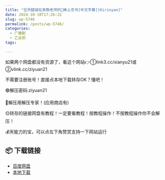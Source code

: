 ```yaml
---
title: "岔开腿骑在家教老师的🥩棒上念书[中文字幕][Kirinyan]"
date: 2024-10-10T17:26:22
slug: wp-5746
permalink: /posts/wp-5746/
categories:
  - 广播剧
  - 乙女抓
tags:

---
```


如果两个网盘都没有资源了，看这个网站👉①link3.cc/xianyu21或②vlink.cc/ziyuan21

不需要注册账号！直接点本地下载转存OK？懂吧！

🟢解压密码:ziyuan21

🔵解压用解压专家！(应用商店有)

🟡转存的链接网盘有教程！一定要看教程！按教程操作！不按教程操作你不会解压！

💰🈶能力的宝，可以点左下角赞赏支持一下网站运行

## 📦 下载链接
- [百度网盘](https://blziyuan21.com/pay-download/5746?key=4b6eb04c8b&down_id=0)
- [本地下载](https://blziyuan21.com/pay-download/5746?key=4b6eb04c8b&down_id=1)

